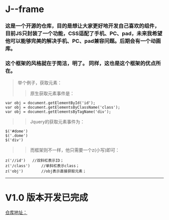 # J--frame

### 这是一个开源的仓库，目的是想让大家更好地开发自己喜欢的组件，目前JS只封装了一个功能，CSS适配了手机、PC、pad，未来我希望他可以能够完美的解决手机、PC、pad兼容问题。后期会有一个动画库。

### 这个框架的风格就在于简洁，明了。  同样，这也是这个框架的优点所在。

>举个例子，获取元素：
>>原生获取元素事件是：
```
var obj = document.getElementById('id');
var obj = document.getElementsByClassName('class');
var obj = document.getElementsByTagName('div');
```
>>Jquery的获取元素事件为：
```
$('#dome')
$('.dome')
$('div')
```
>>而框架则不一样，他只需要一个z(小写)即可：
```
z('//id')   //双斜杠表示ID；
z('/class')     //单斜杠表示class；
z('obj')        //obj表示直接获取元素；
```
----
# V1.0 版本开发已完成 
[仓库地址：](https://github.com/PenterZhang/J--frame "J极简CSS、JS、动画库")